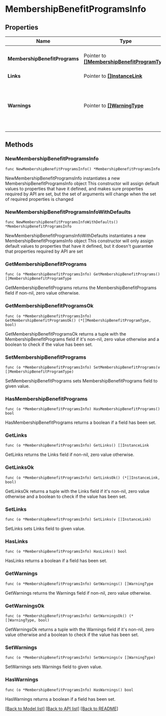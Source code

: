 # MembershipBenefitProgramsInfo

## Properties

Name | Type | Description | Notes
------------ | ------------- | ------------- | -------------
**MembershipBenefitPrograms** | Pointer to [**[]MembershipBenefitProgramType**](MembershipBenefitProgramType.md) | Membership Benefit Program details. | [optional] 
**Links** | Pointer to [**[]InstanceLink**](InstanceLink.md) |  | [optional] 
**Warnings** | Pointer to [**[]WarningType**](WarningType.md) | Used in conjunction with the Success element to define a business error. | [optional] 

## Methods

### NewMembershipBenefitProgramsInfo

`func NewMembershipBenefitProgramsInfo() *MembershipBenefitProgramsInfo`

NewMembershipBenefitProgramsInfo instantiates a new MembershipBenefitProgramsInfo object
This constructor will assign default values to properties that have it defined,
and makes sure properties required by API are set, but the set of arguments
will change when the set of required properties is changed

### NewMembershipBenefitProgramsInfoWithDefaults

`func NewMembershipBenefitProgramsInfoWithDefaults() *MembershipBenefitProgramsInfo`

NewMembershipBenefitProgramsInfoWithDefaults instantiates a new MembershipBenefitProgramsInfo object
This constructor will only assign default values to properties that have it defined,
but it doesn't guarantee that properties required by API are set

### GetMembershipBenefitPrograms

`func (o *MembershipBenefitProgramsInfo) GetMembershipBenefitPrograms() []MembershipBenefitProgramType`

GetMembershipBenefitPrograms returns the MembershipBenefitPrograms field if non-nil, zero value otherwise.

### GetMembershipBenefitProgramsOk

`func (o *MembershipBenefitProgramsInfo) GetMembershipBenefitProgramsOk() (*[]MembershipBenefitProgramType, bool)`

GetMembershipBenefitProgramsOk returns a tuple with the MembershipBenefitPrograms field if it's non-nil, zero value otherwise
and a boolean to check if the value has been set.

### SetMembershipBenefitPrograms

`func (o *MembershipBenefitProgramsInfo) SetMembershipBenefitPrograms(v []MembershipBenefitProgramType)`

SetMembershipBenefitPrograms sets MembershipBenefitPrograms field to given value.

### HasMembershipBenefitPrograms

`func (o *MembershipBenefitProgramsInfo) HasMembershipBenefitPrograms() bool`

HasMembershipBenefitPrograms returns a boolean if a field has been set.

### GetLinks

`func (o *MembershipBenefitProgramsInfo) GetLinks() []InstanceLink`

GetLinks returns the Links field if non-nil, zero value otherwise.

### GetLinksOk

`func (o *MembershipBenefitProgramsInfo) GetLinksOk() (*[]InstanceLink, bool)`

GetLinksOk returns a tuple with the Links field if it's non-nil, zero value otherwise
and a boolean to check if the value has been set.

### SetLinks

`func (o *MembershipBenefitProgramsInfo) SetLinks(v []InstanceLink)`

SetLinks sets Links field to given value.

### HasLinks

`func (o *MembershipBenefitProgramsInfo) HasLinks() bool`

HasLinks returns a boolean if a field has been set.

### GetWarnings

`func (o *MembershipBenefitProgramsInfo) GetWarnings() []WarningType`

GetWarnings returns the Warnings field if non-nil, zero value otherwise.

### GetWarningsOk

`func (o *MembershipBenefitProgramsInfo) GetWarningsOk() (*[]WarningType, bool)`

GetWarningsOk returns a tuple with the Warnings field if it's non-nil, zero value otherwise
and a boolean to check if the value has been set.

### SetWarnings

`func (o *MembershipBenefitProgramsInfo) SetWarnings(v []WarningType)`

SetWarnings sets Warnings field to given value.

### HasWarnings

`func (o *MembershipBenefitProgramsInfo) HasWarnings() bool`

HasWarnings returns a boolean if a field has been set.


[[Back to Model list]](../README.md#documentation-for-models) [[Back to API list]](../README.md#documentation-for-api-endpoints) [[Back to README]](../README.md)


